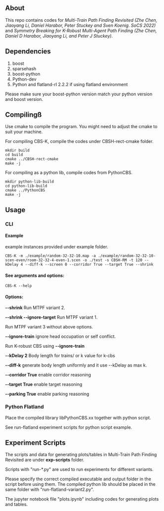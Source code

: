 ## About
This repo contains codes for *Multi-Train Path Finding Revisited 
(Zhe Chen, Jiaoyang Li, Daniel Harabor, Peter Stuckey and Sven Koenig. SoCS 2022)* 
and *Symmetry Breaking for K-Robust Multi-Agent Path Finding (Zhe Chen, Daniel D Harabor, Jiaoyang Li, and Peter J Stuckey)*.

## Dependencies
1. boost
2. sparsehash
3. boost-python
4. Python-dev
5. Python and flatland-rl 2.2.2 if using flatland environment

Please make sure your boost-python version match your python version and boost version.

## Compilingß
Use cmake to compile the program. You might need to adjust the cmake to suit your machine.

For compiling CBS-K, compile the codes under CBSH-rect-cmake folder.

```shell
mkdir build
cd build
cmake ../CBSH-rect-cmake
make -j
```

For compiling as a python lib, compile codes from PythonCBS.
```shell
mkdir python-lib-build
cd python-lib-build
cmake ../PythonCBS
make -j
```
## Usage
### CLI

#### Example
example instances provided under example folder.
```
CBS-K -m ./example/random-32-32-10.map -a ./example/random-32-32-10-scen-even/room-32-32-4-even-1.scen -o ./test -s CBSH-RM -t 120 --kDelay 4 --diff-k --screen 0 --corridor True --target True --shrink
```

#### See arguments and options:
```
CBS-K --help
```

#### Options:
**--shrink**    Run MTPF variant 2.

**--shrink --ignore-target**    Run MTPF variant 1.

Run MTPF variant 3 without above options.

**--ignore-train**  ignore head occupation or self conflict. 

Run K-robust CBS using **--ignore-train** 

**--kDelay 2**      Body length for trains/ or k value for k-cbs

**--diff-k**   generate body length uniformly and it use --kDelay as max k.

**--corridor True**     enable corridor reasoning

**--target True**   enable target reasoning

**--parking True**  enable parking reasoning


### Python Flatland
Place the compiled library libPythonCBS.xx together with python script.

See run-flatland experiment scripts for python script example.

## Experiment Scripts

The scripts and data for generating plots/tables in Multi-Train Path Finding Revisited
are under **exp-scripts** folder.

Scripts with "run-*.py" are used to run experiments
for different variants. 

Please specify the correct compiled executable and output folder
in the script before using them. The compiled python lib should be
placed in the same folder with "run-flatland-variant2.py".

The jupyter notebook file "plots.ipynb" including codes 
for generating plots and tables.

